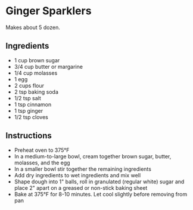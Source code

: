 # Ginger Sparklers

Makes about 5 dozen.

## Ingredients

* 1 cup brown sugar
* 3/4 cup butter or margarine
* 1/4 cup molasses
* 1 egg
* 2 cups flour
* 2 tsp baking soda
* 1/2 tsp salt
* 1 tsp cinnamon
* 1 tsp ginger
* 1/2 tsp cloves

## Instructions

* Preheat oven to 375°F
* In a medium-to-large bowl, cream together brown sugar, butter, molasses, and the egg
* In a smaller bowl stir together the remaining ingredients
* Add dry ingredients to wet ingredients and mix well
* Shape dough into 1" balls, roll in granulated (regular white) sugar and place 2" apart on a greased or non-stick baking sheet
* Bake at 375°F for 8-10 minutes. Let cool slightly before removing from pan
